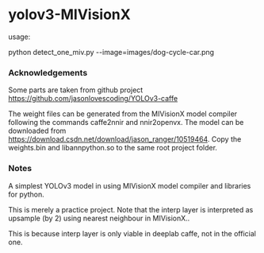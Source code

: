 # yolov3-MIVisionX

usage: 

python detect_one_miv.py --image=images/dog-cycle-car.png

### Acknowledgements

Some parts are taken from github project https://github.com/jasonlovescoding/YOLOv3-caffe

The weight files can be generated from the MIVisionX model compiler following the commands caffe2nnir and nnir2openvx.
The model can be downloaded from https://download.csdn.net/download/jason_ranger/10519464.
Copy the weights.bin and libannpython.so to the same root project folder.

### Notes

A simplest YOLOv3 model in using MIVisionX model compiler and libraries for python.

This is merely a practice project. Note that the interp layer is interpreted as upsample (by 2) using nearest neighbour in MIVisionX..

This is because interp layer is only viable in deeplab caffe, not in the official one. 

